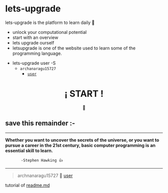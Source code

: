 # lets-upgrade 
 lets-upgrade is the platform to learn daily :book:
* unlock your computational potential
* start with an overview
* lets upgrade ourself
*  letsupgrade is one of the website used to learn some of the programming language.  
- lets-upgrade user -S
  - `archanaragu15727`
    - [`user`](https://letsupgrade.in/user/archanaragu15727)
  


<div align="center">
	<h1>¡ START !</h1>
	<p>📑</p>


</div>

## save this remainder :-
---


 **Whether you want to uncover the secrets of the universe, or you want to pursue a career in the 21st century, basic computer programming is an essential skill to learn.**
 
           -Stephen Hawking 👍
  ---

  
> archnanaragu15727 🥀 [user](https://letsupgrade.in/user/archanaragu15727)
 
  tutorial of [readme.md](https://github.com/Archana-Ragu/basic-read-md)
